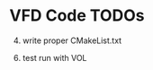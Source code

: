 # VFD Code TODOs

<!-- 1. convert to posix VFD
2. use proper error file
3. change naming. change include paths -->
4. write proper CMakeList.txt
<!-- 5. test run in isolation -->
6. test run with VOL

